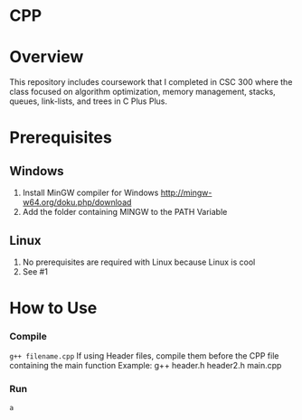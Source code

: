 # CPP

# Overview
This repository includes coursework that I completed in CSC 300 where the class focused on algorithm optimization, memory management, stacks, queues, link-lists, and trees in C Plus Plus.

# Prerequisites 

## Windows
1. Install MinGW compiler for Windows
http://mingw-w64.org/doku.php/download
2. Add the folder containing MINGW to the PATH Variable

## Linux
1. No prerequisites are required with Linux because Linux is cool
2. See #1

# How to Use

### Compile
```g++ filename.cpp```
If using Header files, compile them before the CPP file containing the main function
Example: g++ header.h header2.h main.cpp

### Run
```a```
